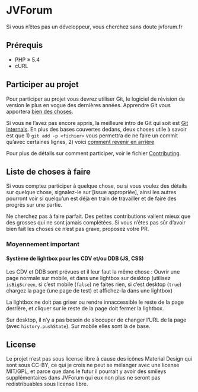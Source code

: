 # JVForum

Si vous n’êtes pas un développeur, vous cherchez sans doute jvforum.fr

## Prérequis

- PHP ≥ 5.4
- cURL

## Participer au projet

Pour participer au projet vous devrez utiliser Git, le logiciel de révision de version le plus en vogue des dernières années. Apprendre Git vous apportera [bien des choses](http://stackoverflow.com/questions/1408450/why-should-i-use-version-control).

Si vous ne l’avez pas encore appris, la meilleure intro de Git qui soit est [Git Internals](https://github.com/pluralsight/git-internals-pdf/releases). En plus des bases couvertes dedans, deux choses utile à savoir est que 1) `git add -p <fichier>` vous permettra de ne faire un commit qu’avec certaines lignes, 2) voici [comment revenir en arrière](http://stackoverflow.com/questions/927358/how-to-undo-the-last-commit)

Pour plus de détails sur comment participer, voir le fichier [Contributing](Contributing.md).

## Liste de choses à faire

Si vous comptez participer à quelque chose, ou si vous voulez des détails sur quelque chose, signalez-le sur [issue appropriée], ainsi les autres pourront voir si quelqu’un est déjà en train de travailler et de faire des progrès sur une partie.

Ne cherchez pas à faire parfait. Des petites contributions vallent mieux que des grosses qui ne sont jamais complétées. Si vous n’êtes pas sûr d’avoir bien fait les choses ce n’est pas grave, proposez votre PR.

### Moyennement important

#### Système de lightbox pour les CDV et/ou DDB (JS, CSS)

Les CDV et DDB sont prévues et il leur faut la même chose : Ouvrir une page normale sur mobile, et dans une lightbox sur desktop (utilisez `isBigScreen`, si c’est mobile (`false`) ne faites rien, si c’est desktop (`true`) chargez la page (une page de test) et affichez-la dans une lightbox)

La lightbox ne doit pas griser ou rendre innaccessible le reste de la page derrière, et cliquer sur le reste de la page doit fermer la lightbox.

Sur desktop, il n’y a pas besoin de s’occuper de changer l’URL de la page (avec `history.pushState`). Sur mobile elles sont là de base.

## License

Le projet n’est pas sous license libre à cause des icônes Material Design qui sont sous CC-BY, ce qui je crois ne peut se mélanger avec une license MIT/GPL, et parce que dans le futur il pourrait y avoir des smileys supplémentaires dans JVForum qui eux non plus ne seront pas redistribuables sous license libre.
